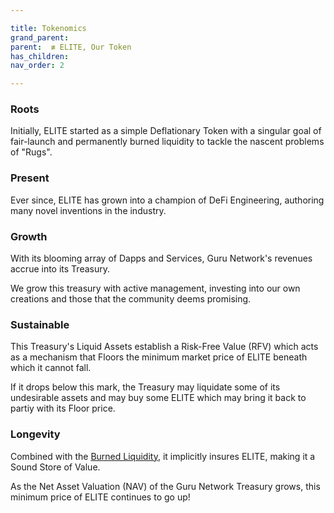 ```yaml
---

title: Tokenomics
grand_parent:
parent:  ≢ ELITE, Our Token
has_children:
nav_order: 2

---
```


### Roots
Initially, ELITE started as a simple Deflationary Token with a singular goal of fair-launch and permanently burned liquidity to tackle the nascent problems of "Rugs".

### Present
Ever since, ELITE has grown into a champion of DeFi Engineering, authoring many novel inventions in the industry.

### Growth
With its blooming array of Dapps and Services, Guru Network's revenues accrue into its Treasury.

We grow this treasury with active management, investing into our own creations and those that the community deems promising.

### Sustainable
This Treasury's Liquid Assets establish a Risk-Free Value (RFV) which acts as a mechanism that Floors the minimum market price of ELITE beneath which it cannot fall.

If it drops below this mark, the Treasury may liquidate some of its undesirable assets and may buy some ELITE which may bring it back to partiy with its Floor price.

### Longevity
Combined with the [Burned Liquidity](./launch.md), it implicitly insures ELITE, making it a Sound Store of Value.

As the Net Asset Valuation (NAV) of the Guru Network Treasury grows, this minimum price of ELITE continues to go up!